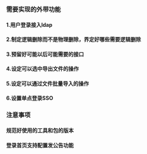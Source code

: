### 需要实现的外带功能
#### 1.用户登录接入ldap
#### 2.制定逻辑删除而不是物理删除，界定好哪些需要逻辑删除
#### 3.预留好可能以后可能需要的接口
#### 4.设定可以选中导出文件的操作
#### 5.设定可以通过文件批量导入的操作
#### 6.设置单点登录SSO

### 注意事项
#### 规范好使用的工具和包的版本
#### 登录首页支持配置发公告功能
